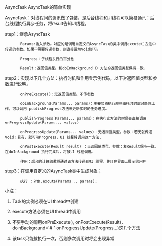 AsyncTask
AsyncTask的简单实现

AsyncTask：对线程间的通讯做了包装，是后台线程和UI线程可以简易通讯：后台线程执行异步任务，将result告知UI线程。

step1：继承AsyncTask 

           Params:输入参数。对应的是调用自定义的AsyncTask的类中调用excute()方法中传递的参数。如果不需要传递参数，则直接设为Void即可。 
          
           Progress：子线程执行的百分比 
         
           Result：返回值类型。和doInBackground（）方法的返回值类型保持一致。

step2：实现以下几个方法：执行时机和作用看示例代码，以下对返回值类型和参数进行说明。
          
           onPreExecute()：无返回值类型。不传参数 
           
           doInBackground(Params... params)：主要负责执行那些很耗时的后台处理工作。可以调用 publishProgress方法来更新实时的任务进度。 
           
           publishProgress(Params... params)：在执行此方法的时候会直接调用onProgressUpdate(Params... values) 
          
           onProgressUpdate(Params... values)：无返回值类型。参数：若无就传递Void；若有，就可用Progress，UI 线程将调用这个方法. 
          
           onPostExecute(Result result) ：无返回值类型。参数：和Result保持一致。在doInBackground 执行完成后，将被UI 线程调用。 
           
           作用：后台的计算结果将通过该方法传递到UI 线程，并且在界面上展示给用户

step3：在调用自定义的AsyncTask类中生成对象； 
          
           执行 ：对象.excute(Params... params);

小注：

1) Task的实例必须在UI thread中创建

2) execute方法必须在UI thread中调用 

3) 不要手动的调用onPreExecute(), onPostExecute(Result)，doInBackground=\'#\'" onProgressUpdate(Progress...)这几个方法 

4) 该task只能被执行一次，否则多次调用时将会出现异常

